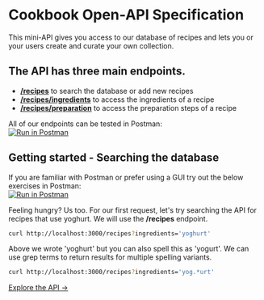 #  Cookbook Open-API Specification

This mini-API gives you access to our database of recipes and lets you or your users create and curate your own collection. 

## The API has three main endpoints.

- [**/recipes**](recipes-page) to search the database or add new recipes
- [**/recipes/ingredients**](ingredients-page) to access the ingredients of a recipe
- [**/recipes/preparation**](preparation-page) to access the preparation steps of a recipe

All of our endpoints can be tested in Postman: <br>
[![Run in Postman](https://run.pstmn.io/button.svg)](https://app.getpostman.com/run-collection/28e76c71be48476b5a6b)

## Getting started - Searching the database

If you are familiar with Postman or prefer using a GUI try out the below exercises in Postman: <br>
[![Run in Postman](https://run.pstmn.io/button.svg)](https://app.getpostman.com/run-collection/28e76c71be48476b5a6b)

Feeling hungry? Us too. For our first request, let's try searching the API for recipes that use yoghurt. We will use the **/recipes** endpoint.

```bash
curl http://localhost:3000/recipes?ingredients='yoghurt'
```
Above we wrote 'yoghurt' but you can also spell this as 'yogurt'. We can use grep terms to return results for multiple spelling variants.
```bash
curl http://localhost:3000/recipes?ingredients='yog.*urt'
```

[Explore the API -> ](API-spec-page)